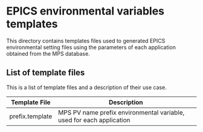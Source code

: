 # EPICS environmental variables templates

This directory contains templates files used to generated EPICS environmental setting files using the parameters of each application obtained from the MPS database.

## List of template files

This is a list of template files and a description of their use case.

Template File       | Description
--------------------|---------------------------------------------------------------------
prefix.template     | MPS PV name prefix environmental variable, used for each application
